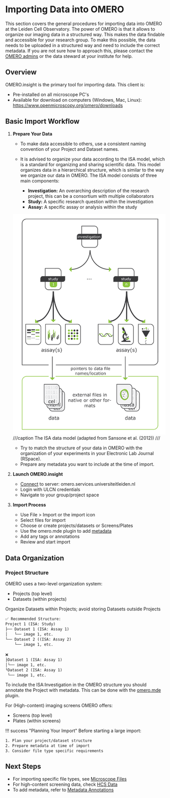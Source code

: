 # Importing Data into OMERO

This section covers the general procedures for importing data into OMERO at the Leiden Cell Observatory. The power of OMERO is that it allows to organize our imaging data in a structured way. This makes the data findable and accessible for your research group. To make this possible, the data needs to be uploaded in a structured way and need to include the correct metadata. If you are not sure how to approach this, please contact the [OMERO admins](index.md#omero-administrators) or the data steward at your institute for help.

## Overview

OMERO.insight is the primary tool for importing data. This client is:

- Pre-installed on all microscope PC's
- Available for download on computers (Windows, Mac, Linux): <https://www.openmicroscopy.org/omero/downloads>

## Basic Import Workflow

1. **Prepare Your Data**
    - To make data accessible to others, use a consistent naming convention of your Project and Dataset names.
    - It is advised to organize your data according to the ISA model, which is a standard for organizing and sharing scientific data. This model organizes data in a hierarchical structure, which is similar to the way we organize our data in OMERO. The ISA model consists of three main components:

        - **Investigation:** An overarching description of the research project, this can be a consortium with multiple collaborators
        - **Study:** A specific research question within the investigation
        - **Assay:** A specific assay or analysis within the study

    ![ISA model](importing/images/importing_01.png)
    ///caption
    The ISA data model (adapted from Sansone et al. (2012)) 
    ///

    - Try to match the structure of your data in OMERO with the organization of your experiments in your Electronic Lab Journal (RSpace).
    - Prepare any metadata you want to include at the time of import.

2. **Launch OMERO.insight**
    - [Connect](getting-started.md#configuring-omeroinsight) to server: omero.services.universiteitleiden.nl
    - Login with ULCN credentials
    - Navigate to your group/project space

3. **Import Process**
    - Use File > Import or the import icon
    - Select files for import
    - Choose or create projects/datasets or Screens/Plates
    - Use the omero.mde plugin to add [metadata](importing/metadata.md)
    - Add any tags or annotations
    - Review and start import

## Data Organization

### Project Structure
OMERO uses a two-level organization system:
- Projects (top level)
- Datasets (within projects)

Organize Datasets within Projects; avoid storing Datasets outside Projects

```
✅ Recommended Structure:
Project 1 (ISA: Study)
├── Dataset 1 (ISA: Assay 1)
│   └── image 1, etc.
└── Dataset 2 ((ISA: Assay 2)
    └── image 1, etc.

❌
├Dataset 1 (ISA: Assay 1)
│└── image 1, etc.
└Dataset 2 (ISA: Assay 1)
 └── image 1, etc.

```
To include the ISA:Investigation in the OMERO structure you should annotate the Project with metadata. This can be done with the [omero.mde](importing/metadata.md) plugin.


For (High-content) imaging screens OMERO offers:
- Screens (top level)
- Plates (within screens)

!!! success "Planning Your Import"
    Before starting a large import:

    1. Plan your project/dataset structure
    2. Prepare metadata at time of import
    3. Consider file type specific requirements

## Next Steps

- For importing specific file types, see [Microscope Files](importing/microscope-files.md)
- For high-content screening data, check [HCS Data](importing/hcs-data.md)
- To add metadata, refer to [Metadata Annotations](importing/metadata.md)